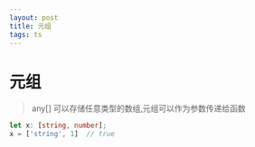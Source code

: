 ```yaml
---
layout: post
title: 元组
tags: ts
---
```


# 元组
> any[] 可以存储任意类型的数组,元组可以作为参数传递给函数

```ts
let x: [string, number];
x = ['string', 1]  // true
```
